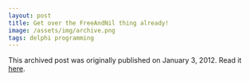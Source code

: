 ```yaml
---
layout: post
title: Get over the FreeAndNil thing already!
image: /assets/img/archive.png
tags: delphi programming
---
```

This archived post was originally published on January 3, 2012. Read it [here](/alex.ciobanu.org/index87e8.html).
